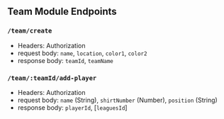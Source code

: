 ## Team Module Endpoints


### `/team/create`

* Headers: Authorization
* request body: `name`, `location`, `color1`, `color2`
* response body: `teamId`, `teamName`


### `/team/:teamId/add-player`

* Headers: Authorization
* request body: `name` (String), `shirtNumber` (Number), `position` (String)
* response body: `playerId`, [`leaguesId`]